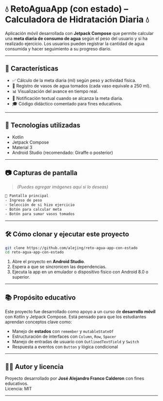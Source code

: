 # 💧 RetoAguaApp (con estado) – Calculadora de Hidratación Diaria 💧

Aplicación móvil desarrollada con **Jetpack Compose** que permite calcular una **meta diaria de consumo de agua** según el peso del usuario y si ha realizado ejercicio. Los usuarios pueden registrar la cantidad de agua consumida y hacer seguimiento a su progreso diario.

---

## 🚀 Características

- ✅ Cálculo de la meta diaria (ml) según peso y actividad física.
- 🥤 Registro de vasos de agua tomados (cada vaso equivale a 250 ml).
- 📊 Visualización del avance en tiempo real.
- 🎯 Notificación textual cuando se alcanza la meta diaria.
- 🎓 Código didáctico comentado para fines educativos.

---

## 🧠 Tecnologías utilizadas

- Kotlin
- Jetpack Compose
- Material 3
- Android Studio (recomendado: Giraffe o posterior)

---

## 📷 Capturas de pantalla

> *(Puedes agregar imágenes aquí si lo deseas)*

```bash
📱 Pantalla principal
- Ingreso de peso
- Selección de si hizo ejercicio
- Botón para calcular meta
- Botón para sumar vasos tomados
```

---

## 🛠️ Cómo clonar y ejecutar este proyecto

```bash
git clone https://github.com/alejing/reto-agua-app-con-estado
cd reto-agua-app-con-estado
```

1. Abre el proyecto en **Android Studio**.
2. Espera a que se sincronicen las dependencias.
3. Ejecuta la app en un emulador o dispositivo físico con Android 8.0 o superior.

---

## 📚 Propósito educativo

Este proyecto fue desarrollado como apoyo a un curso de **desarrollo móvil** con Kotlin y Jetpack Compose. Está pensado para que los estudiantes aprendan conceptos clave como:

- Manejo de **estados** con `remember` y `mutableStateOf`
- Estructuración de interfaces con `Column`, `Row`, `Spacer`
- Manejo de entradas de usuario con `OutlinedTextField` y `Switch`
- Respuesta a eventos con `Button` y lógica condicional

---

## 👨‍🏫 Autor y licencia

Proyecto desarrollado por **José Alejandro Franco Calderon** con fines educativos.  
Licencia: MIT

---

